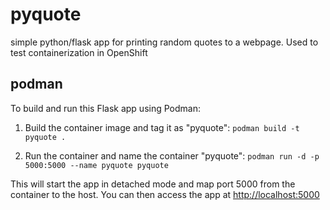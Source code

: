 # pyquote

simple python/flask app for printing random quotes to a webpage. Used to test containerization in OpenShift

## podman

To build and run this Flask app using Podman:

1. Build the container image and tag it as "pyquote":
    ```podman build -t pyquote .```

2. Run the container and name the container "pyquote":
```podman run -d -p 5000:5000 --name pyquote pyquote```

This will start the app in detached mode and map port 5000 from the container to the host.
You can then access the app at <http://localhost:5000>
